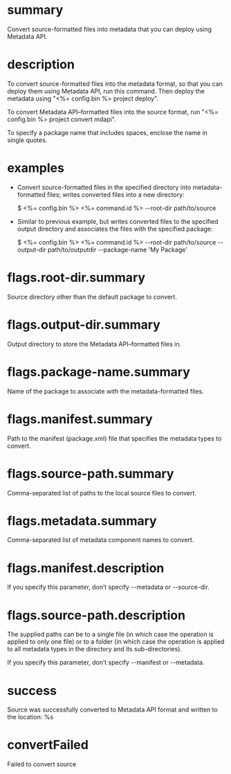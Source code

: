 # summary

Convert source-formatted files into metadata that you can deploy using Metadata API.

# description

To convert source-formatted files into the metadata format, so that you can deploy them using Metadata API, run this command. Then deploy the metadata using "<%= config.bin %> project deploy".

To convert Metadata API–formatted files into the source format, run "<%= config.bin %> project convert mdapi".

To specify a package name that includes spaces, enclose the name in single quotes.

# examples

- Convert source-formatted files in the specified directory into metadata-formatted files; writes converted files into a new directory:

  $ <%= config.bin %> <%= command.id %> --root-dir path/to/source

- Similar to previous example, but writes converted files to the specified output directory and associates the files with the specified package:

  $ <%= config.bin %> <%= command.id %> --root-dir path/to/source --output-dir path/to/outputdir --package-name 'My Package'

# flags.root-dir.summary

Source directory other than the default package to convert.

# flags.output-dir.summary

Output directory to store the Metadata API–formatted files in.

# flags.package-name.summary

Name of the package to associate with the metadata-formatted files.

# flags.manifest.summary

Path to the manifest (package.xml) file that specifies the metadata types to convert.

# flags.source-path.summary

Comma-separated list of paths to the local source files to convert.

# flags.metadata.summary

Comma-separated list of metadata component names to convert.

# flags.manifest.description

If you specify this parameter, don’t specify --metadata or --source-dir.

# flags.source-path.description

The supplied paths can be to a single file (in which case the operation is applied to only one file) or to a folder (in which case the operation is applied to all metadata types in the directory and its sub-directories).

If you specify this parameter, don’t specify --manifest or --metadata.

# success

Source was successfully converted to Metadata API format and written to the location: %s

# convertFailed

Failed to convert source
